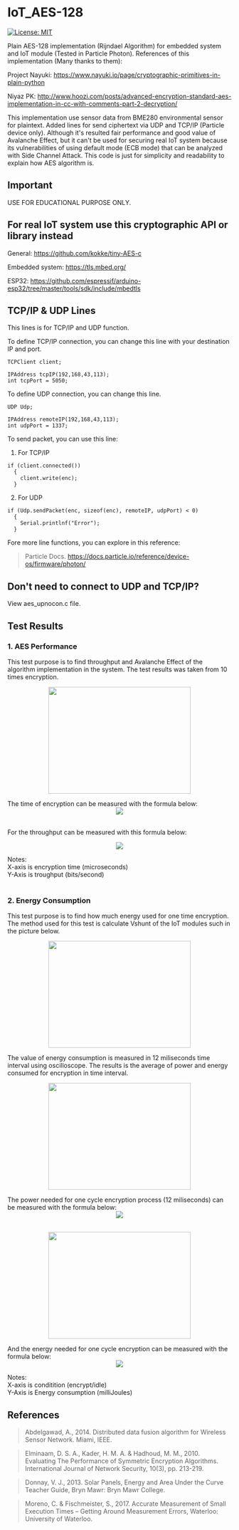 # IoT_AES-128
[![License: MIT](https://img.shields.io/badge/License-MIT-blue.svg)](https://opensource.org/licenses/MIT)

Plain AES-128 implementation (Rijndael Algorithm) for embedded system and IoT module (Tested in Particle Photon).
References of this implementation (Many thanks to them):

Project Nayuki: https://www.nayuki.io/page/cryptographic-primitives-in-plain-python

Niyaz PK: http://www.hoozi.com/posts/advanced-encryption-standard-aes-implementation-in-cc-with-comments-part-2-decryption/

This implementation use sensor data from BME280 environmental sensor for plaintext. Added lines for send ciphertext via UDP and TCP/IP (Particle device only). Although it's resulted fair performance and good value of Avalanche Effect, but it can't be used for securing real IoT system because its vulnerabilities of using default mode (ECB mode) that can be analyzed with Side Channel Attack. This code is just for simplicity and readability to explain how AES algorithm is.

## Important
USE FOR EDUCATIONAL PURPOSE ONLY.

## For real IoT system use this cryptographic API or library instead

General: https://github.com/kokke/tiny-AES-c

Embedded system: https://tls.mbed.org/

ESP32: https://github.com/espressif/arduino-esp32/tree/master/tools/sdk/include/mbedtls


## TCP/IP & UDP Lines
This lines is for TCP/IP and UDP function.

To define TCP/IP connection, you can change this line with your destination IP and port.
```
TCPClient client;

IPAddress tcpIP(192,168,43,113);
int tcpPort = 5050;
```

To define UDP connection, you can change this line.
```
UDP Udp;

IPAddress remoteIP(192,168,43,113);
int udpPort = 1337;
```

To send packet, you can use this line:
1. For TCP/IP
```
if (client.connected())
  {
    client.write(enc);
  }
```

2. For UDP
```
if (Udp.sendPacket(enc, sizeof(enc), remoteIP, udpPort) < 0)
  {
    Serial.printlnf("Error");
  }
```

Fore more line functions, you can explore in this reference: 
>Particle Docs.
>https://docs.particle.io/reference/device-os/firmware/photon/

## Don't need to connect to UDP and TCP/IP?
View aes_upnocon.c file.

## Test Results
### 1. AES Performance
This test purpose is to find throughput and Avalanche Effect of the algorithm implementation in the system. The test results was taken from 10 times encryption.
<p align="center">
<img width="320" height="240" src="https://i.postimg.cc/C15gMP9v/Screenshot-from-2021-02-22-09-48-02.png">
</p>
The time of encryption can be measured with the formula below:<br>
<!-- $$
time_{encryption} = time_{end} - time_{start}
$$ --> 

<div align="center"><img style="background: white;" src="https://latex.codecogs.com/png.latex?{\color{Teal}&space;time_{encryption}&space;=&space;time_{end}&space;-&space;time_{start}}"></div><br>

For the throughput can be measured with this formula below:
<!-- $$
throughput = \frac{size_{plaintext}\,{(bit)}}{t_{encryption}\,{(s)}}
$$ --> 

<div align="center"><img style="background: white;" src="https://latex.codecogs.com/png.latex?{\color{Teal}&space;throughput&space;=&space;\frac{size_{plaintext}\,{(bit)}}{t_{encryption}\,{(s)}}}"></div>

Notes:<br>
X-axis is encryption time (microseconds)<br>
Y-Axis is troughput (bits/second)<br></br>

### 2. Energy Consumption
This test purpose is to find how much energy used for one time encryption. The method used for this test is calculate Vshunt of the IoT modules such in the picture below.
<p align="center">
<img width="320" height="240" src="https://i.postimg.cc/QCWZ1B81/Screenshot-from-2021-02-22-09-42-57.png">
</p>

The value of energy consumption is measured in 12 miliseconds time interval using oscilloscope. The results is the average of power and energy consumed for encryption in time interval.
<p align="center">
<img width="320" height="240" src="https://i.postimg.cc/vZ9NLmqy/Screenshot-from-2021-02-22-10-02-43.png">
</P>
The power needed for one cycle encryption process (12 miliseconds) can be measured with the formula below:<br>
<!-- $$
P = V_{n}\,{I} = V_{supply} - V_{shunt}\, \left( \frac{V_{shunt}}{R_{shunt}} \right)
$$ --> 

<div align="center"><img style="background: white;" src="https://latex.codecogs.com/png.latex?{\color{Teal}&space;P&space;=&space;V_{n}\,{I}&space;=&space;V_{supply}&space;-&space;V_{shunt}\,&space;\left(&space;\frac{V_{shunt}}{R_{shunt}}&space;\right)}"></div><br>

<p align="center">
<img width="320" height="240" src="https://i.postimg.cc/tTcsrsL2/Screenshot-from-2021-02-22-09-55-00.png">
</P>
And the energy needed for one cycle encryption can be measured with the formula below:<br>
<!-- $$
E = P\,t
$$ --> 

<div align="center"><img style="background: white;" src="https://latex.codecogs.com/png.latex?{\color{Teal}&space;E&space;=&space;P\,t}"></div>

Notes:<br>
X-axis is conditition (encrypt/idle)<br>
Y-Axis is Energy consumption (milliJoules)
  
## References
>Abdelgawad, A., 2014. Distributed data fusion algorithm for Wireless Sensor Network. Miami, IEEE.<br>

>Elminaam, D. S. A., Kader, H. M. A. & Hadhoud, M. M., 2010. Evaluating The Performance of Symmetric Encryption Algorithms. International Journal of Network Security, 10(3), pp. 213-219.<br>

>Donnay, V. J., 2013. Solar Panels, Energy and Area Under the Curve Teacher Guide, Bryn Mawr: Bryn Mawr College.<br>

>Moreno, C. & Fischmeister, S., 2017. Accurate Measurement of Small Execution Times – Getting Around Measurement Errors, Waterloo: University of Waterloo.
